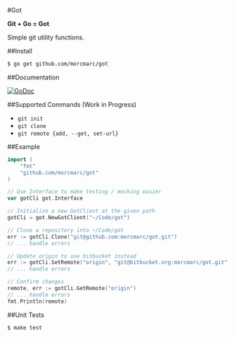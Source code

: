 #Got

**Git + Go = Got**

Simple git utility functions.

##Install

```bash
$ go get github.com/morcmarc/got
```

##Documentation

[![GoDoc](https://godoc.org/github.com/morcmarc/got?status.svg)](https://godoc.org/github.com/morcmarc/got)

##Supported Commands (Work in Progress)

- `git init`
- `git clone`
- `git remote {add, --get, set-url}`

##Example

```go
import (
    "fmt"
    "github.com/morcmarc/got"
)

// Use Interface to make testing / mocking easier
var gotCli got.Interface

// Initialize a new GotClient at the given path
gotCli = got.NewGotClient("~/Code/got")

// Clone a repository into ~/Code/got
err := gotCli.Clone("git@github.com:morcmarc/got.git")
// ... handle errors

// Update origin to use bitbucket instead
err := gotCli.SetRemote("origin", "git@bitbucket.org:morcmarc/got.git")
// ... handle errors

// Confirm changes
remote, err := gotCli.GetRemote("origin")
// ... handle errors
fmt.Println(remote)
```

##Unit Tests

```bash
$ make test
```